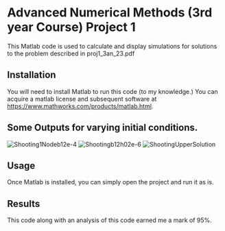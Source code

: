 # Advanced Numerical Methods (3rd year Course) Project 1

This Matlab code is used to calculate and display simulations for solutions to the problem described in proj1_3an_23.pdf

## Installation
You will need to install Matlab to run this code (to my knowledge.) You can acquire a matlab license and subsequent software at https://www.mathworks.com/products/matlab.html.

## Some Outputs for varying initial conditions.

![Shooting1Nodeb12e-4](https://github.com/GregoryMaselle/Project1_3AN/assets/110554679/962d9ac7-db79-4480-8ba2-f786c3ec7294)
![Shootingb12h02e-6](https://github.com/GregoryMaselle/Project1_3AN/assets/110554679/099542e9-87f4-4b81-bb81-d58eea1d56e0)
![ShootingUpperSolution](https://github.com/GregoryMaselle/Project1_3AN/assets/110554679/22a7c589-cfe2-48c1-bdbb-7d8c4d97c939)

## Usage

Once Matlab is installed, you can simply open the project and run it as is.

## Results

This code along with an analysis of this code earned me a mark of 95%.

